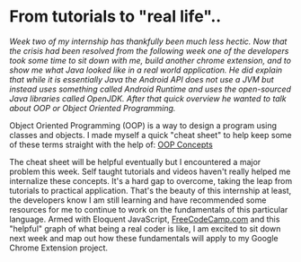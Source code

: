 <h1>From tutorials to "real life"..</h1>
  <em>Week two of my internship has thankfully been much less hectic. Now that the crisis had been resolved from the following week one of the developers took some time to sit down with me, build another chrome extension, and to show me what Java looked like in a real world application. He did explain that while it is essentially Java the Android API does not use a JVM but instead uses something called Android Runtime and uses the open-sourced Java libraries called OpenJDK. After that quick overview he wanted to talk about OOP or Object Oriented Programming.</em>

 <p> Object Oriented Programming (OOP) is a way to design a program using classes and objects. I made myself a quick "cheat sheet" to help keep some of these terms straight with the help of: <a href="http://www.javatpoint.com/java-oops-concepts" target="_blank">OOP Concepts</a>

  </p>

  <p>The cheat sheet will be helpful eventually but I encountered a major problem this week. Self taught tutorials and videos haven't really helped me internalize these concepts. It's a hard gap to overcome, taking the leap from tutorials to practical application. That's the beauty of this internship at least, the developers know I am still learning and have recommended some resources for me to continue to work on the fundamentals of this particular language. Armed with Eloquent JavaScript, <a href="http://www.FreeCodeCamp.com" target="_blank">FreeCodeCamp.com</a> and this "helpful" graph of what being a real coder is like, I am excited to sit down next week and map out how these fundamentals will apply to my Google Chrome Extension project. </p>
<img class = "blogImage" src="images/graphOfWoe.png" alt>

